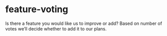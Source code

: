 # feature-voting
Is there a feature you would like us to improve or add? Based on number of votes we’ll decide whether to add it to our plans.
